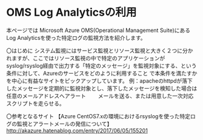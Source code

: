 # OMS Log Analyticsの利用

本ページでは Microsoft Azure OMS(Operational Management Suite)にあるLog Analyticsを使った特定ログの監視方法を紹介します。

〇はじめに
    システム監視にはサービス監視とリソース監視と大きく２つに分かれますが、ここではリソース監視の中で特定のアプリケーションが
    syslog/rsyslog経由で出力する「特定のメッセージ」を監視対象にする、という条件に対して、Azureのサービスをどのように利用すること
    で本条件を満たすかを中心に有益なサイトをピックアップしています。
    例：apacheのhttpdが落下したメッセージを定期的に監視対象とし、落下したメッセージを検知した場合は任意のメールアドレスへアラート
    　　メールを送る、または用意した一次対応スクリプトを走らせる。

〇参考となるサイト
    【Azure CentOS7.xの環境におけるrsyslogを使った特定ログの監視とアラートメールの発信について】
        http://akazure.hatenablog.com/entry/2017/06/05/155201



